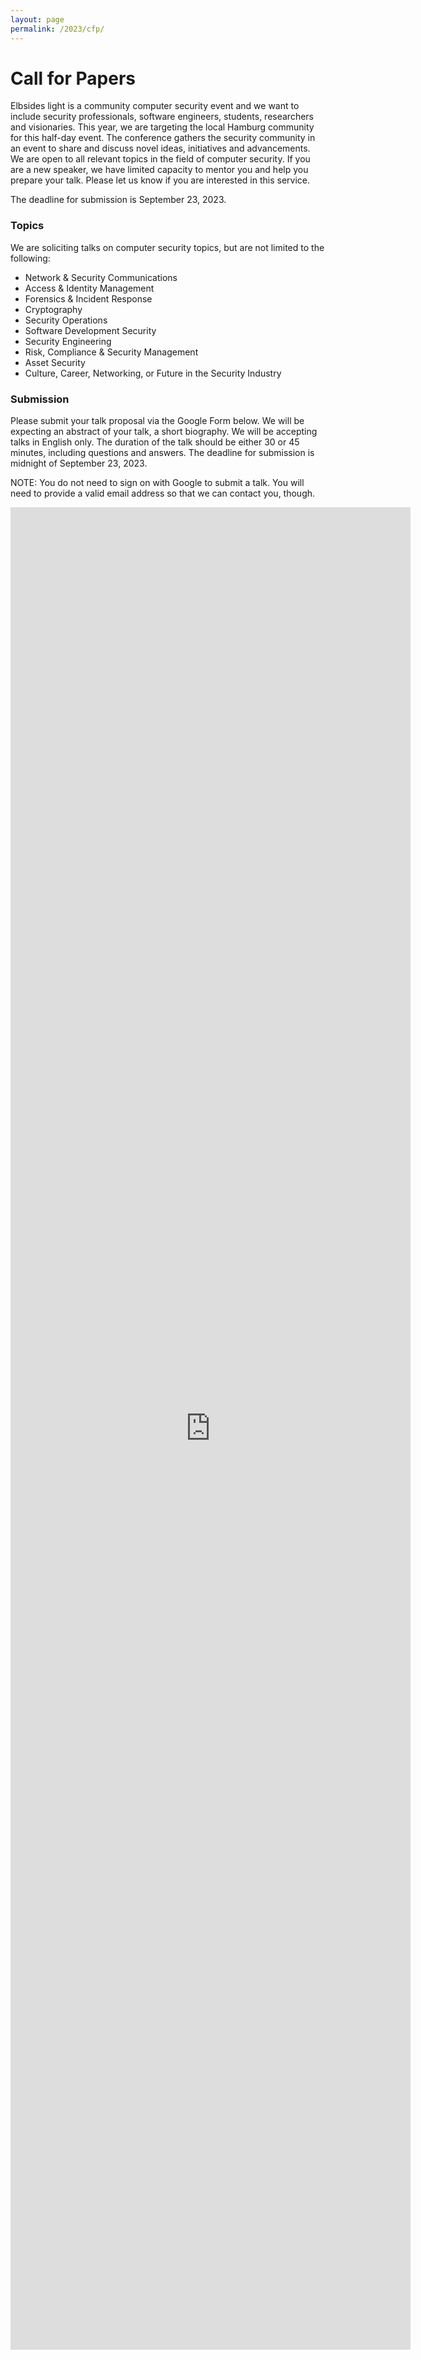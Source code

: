 ```yaml
---
layout: page
permalink: /2023/cfp/
---
```

# Call for Papers

Elbsides light is a community computer security event and we want to include security professionals, software engineers, students, researchers and visionaries. This year, we are targeting the local Hamburg community for this half-day event. The conference gathers the security community in an event to share and discuss novel ideas, initiatives and advancements. We are open to all relevant topics in the field of computer security. If you are a new speaker, we have limited capacity to mentor you and help you prepare your talk. Please let us know if you are interested in this service.

The deadline for submission is September 23, 2023.

### Topics

We are soliciting talks on computer security topics, but are not limited to the following:

* Network & Security Communications
* Access & Identity Management
* Forensics & Incident Response
* Cryptography
* Security Operations
* Software Development Security
* Security Engineering
* Risk, Compliance & Security Management
* Asset Security
* Culture, Career, Networking, or Future in the Security Industry

### Submission

Please submit your talk proposal via the Google Form below. We will be expecting an abstract of your talk, a short biography. We will be accepting talks in English only. The duration of the talk should be either 30 or 45 minutes, including questions and answers. The deadline for submission is midnight of September 23, 2023.

NOTE: You do not need to sign on with Google to submit a talk. You will need to provide a valid email address so that we can contact you, though.

<iframe src="https://docs.google.com/forms/d/e/1FAIpQLSfNum3a5EiOhV10lZqxIHfOGzXJKjb0wGi4x6xrVThCxIDJKg/viewform?embedded=true" width="640" height="2948" frameborder="0" marginheight="0" marginwidth="0">Loading…</iframe>
